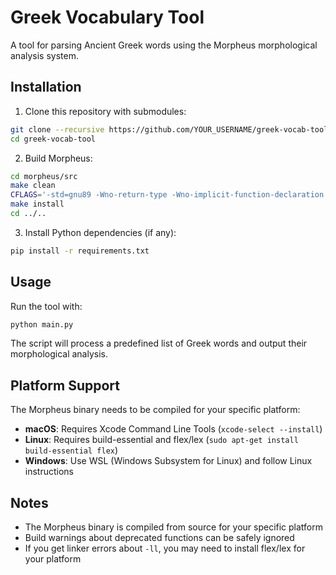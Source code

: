 # Greek Vocabulary Tool

A tool for parsing Ancient Greek words using the Morpheus morphological analysis system.

## Installation

1. Clone this repository with submodules:
```bash
git clone --recursive https://github.com/YOUR_USERNAME/greek-vocab-tool.git
cd greek-vocab-tool
```

2. Build Morpheus:
```bash
cd morpheus/src
make clean
CFLAGS='-std=gnu89 -Wno-return-type -Wno-implicit-function-declaration -Wno-error=incompatible-function-pointer-types' make LOADLIBES='-ll'
make install
cd ../..
```

3. Install Python dependencies (if any):
```bash
pip install -r requirements.txt
```

## Usage

Run the tool with:
```bash
python main.py
```

The script will process a predefined list of Greek words and output their morphological analysis.

## Platform Support

The Morpheus binary needs to be compiled for your specific platform:

- **macOS**: Requires Xcode Command Line Tools (`xcode-select --install`)
- **Linux**: Requires build-essential and flex/lex (`sudo apt-get install build-essential flex`)
- **Windows**: Use WSL (Windows Subsystem for Linux) and follow Linux instructions

## Notes

- The Morpheus binary is compiled from source for your specific platform
- Build warnings about deprecated functions can be safely ignored
- If you get linker errors about `-ll`, you may need to install flex/lex for your platform 